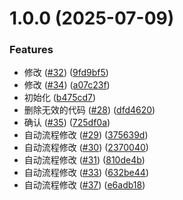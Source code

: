 # 1.0.0 (2025-07-09)

### Features

- 修改 ([#32](https://github.com/zeMingGit/vlog-web/issues/32)) ([9fd9bf5](https://github.com/zeMingGit/vlog-web/commit/9fd9bf57aeb896fb362f62f2dcce90e5e841a51b))
- 修改 ([#34](https://github.com/zeMingGit/vlog-web/issues/34)) ([a07c23f](https://github.com/zeMingGit/vlog-web/commit/a07c23f7107549743e84e0b2ad9fc17b0631f700))
- 初始化 ([b475cd7](https://github.com/zeMingGit/vlog-web/commit/b475cd7fa33b4893e30621eddf9d3ccd16a8fedd))
- 删除无效的代码 ([#28](https://github.com/zeMingGit/vlog-web/issues/28)) ([dfd4620](https://github.com/zeMingGit/vlog-web/commit/dfd4620fe5d76326cdf9695a58d0594234c6c33c))
- 确认 ([#35](https://github.com/zeMingGit/vlog-web/issues/35)) ([725df0a](https://github.com/zeMingGit/vlog-web/commit/725df0a49ad25b8958c6410d5c6534b079098513))
- 自动流程修改 ([#29](https://github.com/zeMingGit/vlog-web/issues/29)) ([375639d](https://github.com/zeMingGit/vlog-web/commit/375639dcd5ed60d1b0a6d7026cf57f1228ed3b3f))
- 自动流程修改 ([#30](https://github.com/zeMingGit/vlog-web/issues/30)) ([2370040](https://github.com/zeMingGit/vlog-web/commit/2370040052010cbe2dd26efa273db6cf4a9cb9c7))
- 自动流程修改 ([#31](https://github.com/zeMingGit/vlog-web/issues/31)) ([810de4b](https://github.com/zeMingGit/vlog-web/commit/810de4b6f7d84638a993510b11a3f8047252c283))
- 自动流程修改 ([#33](https://github.com/zeMingGit/vlog-web/issues/33)) ([632be44](https://github.com/zeMingGit/vlog-web/commit/632be4456ed6c7514fb523d5a890c78a88edf316))
- 自动流程修改 ([#37](https://github.com/zeMingGit/vlog-web/issues/37)) ([e6adb18](https://github.com/zeMingGit/vlog-web/commit/e6adb18f7f4834762933f1e2abdda1c68df15029))
